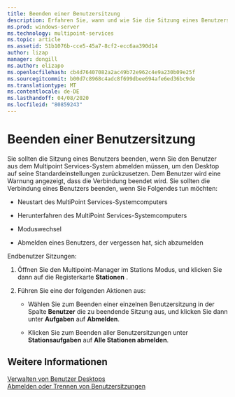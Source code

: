 ```yaml
---
title: Beenden einer Benutzersitzung
description: Erfahren Sie, wann und wie Sie die Sitzung eines Benutzers in Multipoint Services manuell beenden.
ms.prod: windows-server
ms.technology: multipoint-services
ms.topic: article
ms.assetid: 51b1076b-cce5-45a7-8cf2-ecc6aa390d14
author: lizap
manager: dongill
ms.author: elizapo
ms.openlocfilehash: cb4d76407082a2ac49b72e962c4e9a230b09e25f
ms.sourcegitcommit: b00d7c8968c4adc8f699dbee694afe6ed36bc9de
ms.translationtype: MT
ms.contentlocale: de-DE
ms.lasthandoff: 04/08/2020
ms.locfileid: "80859243"
---
```

# <a name="end-a-user-session"></a>Beenden einer Benutzersitzung
Sie sollten die Sitzung eines Benutzers beenden, wenn Sie den Benutzer aus dem Multipoint Services-System abmelden müssen, um den Desktop auf seine Standardeinstellungen zurückzusetzen. Dem Benutzer wird eine Warnung angezeigt, dass die Verbindung beendet wird. Sie sollten die Verbindung eines Benutzers beenden, wenn Sie Folgendes tun möchten:  
  
-   Neustart des MultiPoint Services-Systemcomputers  
  
-   Herunterfahren des MultiPoint Services-Systemcomputers  
  
-   Moduswechsel  
  
-   Abmelden eines Benutzers, der vergessen hat, sich abzumelden  
  
Endbenutzer Sitzungen:  
  
1.  Öffnen Sie den Multipoint-Manager im Stations Modus, und klicken Sie dann auf die Registerkarte **Stationen** .  
  
2.  Führen Sie eine der folgenden Aktionen aus:  
  
    -   Wählen Sie zum Beenden einer einzelnen Benutzersitzung in der Spalte **Benutzer** die zu beendende Sitzung aus, und klicken Sie dann unter **Aufgaben** auf **Abmelden**.  
  
    -   Klicken Sie zum Beenden aller Benutzersitzungen unter **Stationsaufgaben** auf **Alle Stationen abmelden**.  
  
## <a name="see-also"></a>Weitere Informationen  
[Verwalten von Benutzer Desktops](manage-user-desktops-using-multipoint-dashboard.md)  
[Abmelden oder Trennen von Benutzersitzungen](Log-off-or-Disconnect-User-Sessions.md)